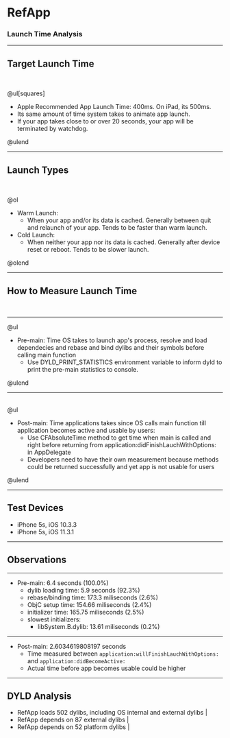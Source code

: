 # RefApp

### Launch Time Analysis

---

## Target Launch Time
<br>

@ul[squares]

- Apple Recommended App Launch Time: 400ms. On iPad, its 500ms.
- Its same amount of time system takes to animate app launch.
- If your app takes close to or over 20 seconds, your app will be terminated by watchdog.

@ulend

---

## Launch Types
<br>

@ol

- Warm Launch:
	+ When your app and/or its data is cached.  Generally between quit and relaunch of your app. Tends to be faster than warm launch.
- Cold Launch:
	+ When neither your app nor its data is cached. Generally after device reset or reboot. Tends to be slower launch.

@olend

---

## How to Measure Launch Time
<br>

---

@ul

- Pre-main: Time OS takes to launch app's process, resolve and load dependecies and rebase and bind dylibs and their symbols before calling main function
	+ Use DYLD_PRINT_STATISTICS environment variable to inform dyld to print the pre-main statistics to console. 

@ulend

---

<br>
@ul

- Post-main: Time applications takes since OS calls main function till application becomes active and usable by users:
	+ Use CFAbsoluteTime method to get time when main is called and right before returning from application:didFinishLauchWithOptions: in AppDelegate
	+ Developers need to have their own measurement because methods could be returned successfully and yet app is not usable for users 

@ulend

---

## Test Devices

* iPhone 5s, iOS 10.3.3
* iPhone 5s, iOS 11.3.1

---

## Observations

---

* Pre-main: 6.4 seconds (100.0%)
	* dylib loading time: 5.9 seconds (92.3%)
	* rebase/binding time: 173.3 miliseconds (2.6%)
	* ObjC setup time: 154.66 miliseconds (2.4%)
	* initializer time: 165.75 miliseconds (2.5%)
	* slowest initializers: 
		* libSystem.B.dylib: 13.61 miliseconds (0.2%) 

---

* Post-main: 2.6034619808197 seconds
	* Time measured between `application:willFinishLauchWithOptions:` and `application:didBecomeActive:`
	* Actual time before app becomes usable could be higher 

---

## DYLD Analysis

* RefApp loads 502 dylibs, including OS internal and external dylibs |
* RefApp depends on 87 external dylibs |
* RefApp depends on 52 platform dylibs |


